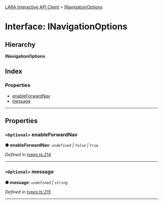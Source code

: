 [LARA Interactive API Client](../README.md) > [INavigationOptions](../interfaces/inavigationoptions.md)

# Interface: INavigationOptions

## Hierarchy

**INavigationOptions**

## Index

### Properties

* [enableForwardNav](inavigationoptions.md#enableforwardnav)
* [message](inavigationoptions.md#message)

---

## Properties

<a id="enableforwardnav"></a>

### `<Optional>` enableForwardNav

**● enableForwardNav**: *`undefined` \| `false` \| `true`*

*Defined in [types.ts:214](../../../lara-typescript/src/interactive-api-client/types.ts#L214)*

___
<a id="message"></a>

### `<Optional>` message

**● message**: *`undefined` \| `string`*

*Defined in [types.ts:215](../../../lara-typescript/src/interactive-api-client/types.ts#L215)*

___

